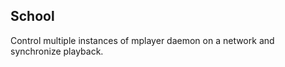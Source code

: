 School
------

Control multiple instances of mplayer daemon on a network and synchronize
playback.

